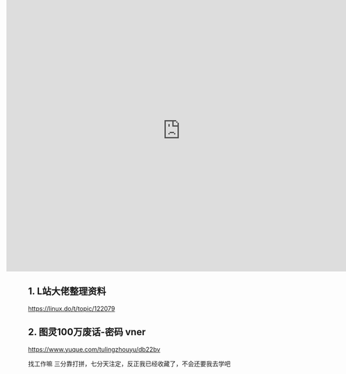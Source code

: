 web六边形战士-八股图

## 











<div align="center">
  <iframe id="embed_dom" name="embed_dom" frameborder="0" style="display:block;margin-left:-50px; margin-top:-137.5px;width:800px; height:650px;" src="https://www.processon.com/embed/6617da50b991a60372e8851b?cid=6617da50b991a60372e8851c"></iframe>
</div>


## 1. L站大佬整理资料

https://linux.do/t/topic/122079

## 2. 图灵100万废话-密码 vner

https://www.yuque.com/tulingzhouyu/db22bv





 找工作嘛 三分靠打拼，七分天注定，反正我已经收藏了，不会还要我去学吧
